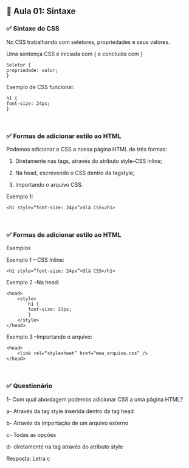 ## 📝 Aula 01: Sintaxe
### ✅ Sintaxe do CSS
No CSS trabalhando com seletores, propriedades e seus valores. 

Uma sentença CSS é iniciada com { e concluída com }
```
Seletor {
propriedade: valor;
}
```

Exemplo de CSS funcional:
```
h1 {
font-size: 24px;
}
```

<br>

### ✅ Formas de adicionar estilo ao HTML
Podemos adicionar o CSS a nossa página HTML de três formas:

1. Diretamente nas tags, através do atributo style–CSS inline;

2. Na head, escrevendo o CSS dentro da tagstyle;

3. Importando o arquivo CSS.

Exemplo 1:
```
<h1 style=“font-size: 24px”>Olá CSS</h1>
```

<br>

### ✅ Formas de adicionar estilo ao HTML
Exemplos

Exemplo 1 – CSS Inline:
```
<h1 style=“font-size: 24px”>Olá CSS</h1>
```

Exemplo 2 –Na head:
```
<head>
    <style>
        h1 {
        font-size: 22px;
        }
    </style>
</head>
```

Exemplo 3 –Importando o arquivo:
```
<head>
    <link rel=“stylesheet” href=“meu_arquivo.css” />
</head>
```

<br>

### ✅ Questionário
1- Com qual abordagem podemos adicionar CSS a uma página HTML?

a- Através da tag style inserida dentro da tag head

b- Através da importação de um arquivo externo

c- Todas as opções

d- diretamente na tag através do atributo style

Resposta: Letra c